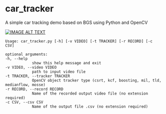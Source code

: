 # car_tracker
A simple car tracking demo based on BGS using Python and OpenCV



[![IMAGE ALT TEXT](http://img.youtube.com/vi/ePGB30Ha4Zk/0.jpg)](https://www.youtube.com/watch?v=ePGB30Ha4Zk "Car Tracking using Python and OpenCV")



    Usage: car_tracker.py [-h] [-v VIDEO] [-t TRACKER] [-r RECORD] [-c CSV]
    
    optional arguments:   
    -h, --help
			    show this help message and exit   
    -v VIDEO, --video VIDEO 
			    path to input video file   
    -t TRACKER, --tracker TRACKER
                OpenCV object tracker type (csrt, kcf, boosting, mil, tld, medianflow, mosse)   
    -r RECORD, --record RECORD
                Name of the recorded output video file (no extension required)   
    -c CSV, --csv CSV     
                Name of the output file .csv (no extension required)
